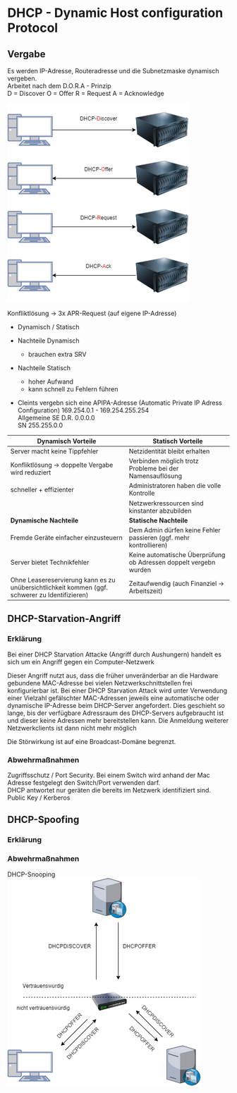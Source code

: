 # DHCP - Dynamic Host configuration Protocol

## Vergabe
Es werden IP-Adresse, Routeradresse und die Subnetzmaske dynamisch vergeben.  
Arbeitet nach dem D.O.R.A - Prinzip   
D = Discover O = Offer R = Request A = Acknowledge


![Alt text](./img/dhcp-DORA.png)



Konfliktlösung -> 3x APR-Request (auf eigene IP-Adresse)
+ Dynamisch / Statisch
+ Nachteile Dynamisch
    + brauchen extra SRV
+ Nachteile Statisch
    + hoher Aufwand
    + kann schnell zu Fehlern führen 


+ Cleints vergebn sich eine APIPA-Adresse (Automatic Private IP Adress Configuration) 169.254.0.1 - 169.254.255.254  
Allgemeine SE D.R. 0.0.0.0  
SN 255.255.0.0

|**Dynamisch Vorteile**|**Statisch Vorteile**|
|---|---|
|Server macht keine Tippfehler|Netzidentität bleibt erhalten|
|Konfliktlösung -> doppelte Vergabe wird reduziert|Verbinden möglich trotz Probleme bei der Namensauflösung|
|schneller + effizienter|Administratoren haben die volle Kontrolle|
||Netzwerkressourcen sind kinstanter abzubilden|
|**Dynamische Nachteile**|**Statische Nachteile**|
|Fremde Geräte einfacher einzusteuern|Dem Admin dürfen keine Fehler passieren (ggf. mehr kontrollieren)|
|Server bietet Technikfehler|Keine automatische Überprüfung ob Adressen doppelt vergebn wurden|
|Ohne Leasereservierung kann es zu unübersichtlichkeit kommen (ggf. schwerer zu Identifizieren)|Zeitaufwendig (auch Finanziel -> Arbeitszeit)|

## DHCP-Starvation-Angriff
### Erklärung
Bei einer DHCP Starvation Attacke (Angriff durch Aushungern) handelt es sich um ein Angriff gegen ein Computer-Netzwerk

Dieser Angriff nutzt aus, dass die früher unveränderbar an die Hardware gebundene MAC-Adresse bei vielen Netzwerkschnittstellen frei konfigurierbar ist. Bei einer DHCP Starvation Attack wird unter Verwendung einer Vielzahl gefälschter MAC-Adressen jeweils eine automatische oder dynamische IP-Adresse beim DHCP-Server angefordert. Dies geschieht so lange, bis der verfügbare Adressraum des DHCP-Servers aufgebraucht ist und dieser keine Adressen mehr bereitstellen kann. Die Anmeldung weiterer Netzwerkclients ist dann nicht mehr möglich

Die Störwirkung ist auf eine Broadcast-Domäne begrenzt.

### Abwehrmaßnahmen 
Zugriffsschutz / Port Security. Bei einem Switch wird anhand der Mac Adresse festgelegt den Switch/Port verwenden darf.   
DHCP antwortet nur geräten die bereits im Netzwerk identifiziert sind. Public Key / Kerberos

## DHCP-Spoofing
### Erklärung

### Abwehrmaßnahmen
DHCP-Snooping
![Alt text](./img/dhcp-snooping.png)